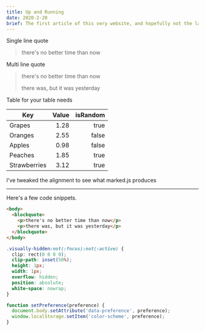 ```yaml
---
title: Up and Running
date: 2020-2-20
brief: The first article of this very website, and hopefully not the last.
---
```


Single line quote

> there's no better time than now

Multi line quote

> there's no better time than now
>
> there was, but it was yesterday

Table for your table needs

| Key          | Value | isRandom |
| ------------ | ----: | -------: |
| Grapes       |  1.28 |     true |
| Oranges      |  2.55 |    false |
| Apples       |  0.98 |    false |
| Peaches      |  1.85 |     true |
| Strawberries |  3.12 |     true |

I've tweaked the alignment to see what marked.js produces

---

Here's a few code snippets.

```html
<body>
  <blockquote>
    <p>there's no better time than now</p>
    <p>there was, but it was yesterday</p>
  </blockquote>
</body>
```

```css
.visually-hidden:not(:focus):not(:active) {
  clip: rect(0 0 0 0);
  clip-path: inset(50%);
  height: 1px;
  width: 1px;
  overflow: hidden;
  position: absolute;
  white-space: nowrap;
}
```

```js
function setPreference(preference) {
  document.body.setAttribute('data-preference', preference);
  window.localStorage.setItem('color-scheme', preference);
}
```
